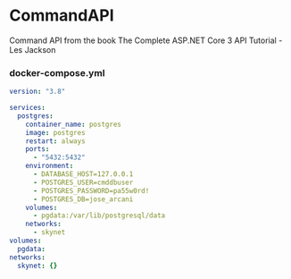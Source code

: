 # CommandAPI

Command API from the book The Complete ASP.NET Core 3 API Tutorial - Les Jackson

### docker-compose.yml
```yml
version: "3.8"

services:
  postgres:
    container_name: postgres
    image: postgres
    restart: always
    ports:
      - "5432:5432"
    environment:
      - DATABASE_HOST=127.0.0.1
      - POSTGRES_USER=cmddbuser
      - POSTGRES_PASSWORD=pa55w0rd!
      - POSTGRES_DB=jose_arcani
    volumes:
      - pgdata:/var/lib/postgresql/data
    networks:
      - skynet
volumes:
  pgdata:
networks:
  skynet: {}
```